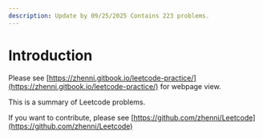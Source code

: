 ```yaml
---
description: Update by 09/25/2025 Contains 223 problems.
---
```


# Introduction

Please see [https://zhenni.gitbook.io/leetcode-practice/](https://zhenni.gitbook.io/leetcode-practice/) for webpage view.

This is a summary of Leetcode problems.

If you want to contribute, please see [https://github.com/zhenni/Leetcode](https://github.com/zhenni/Leetcode)
